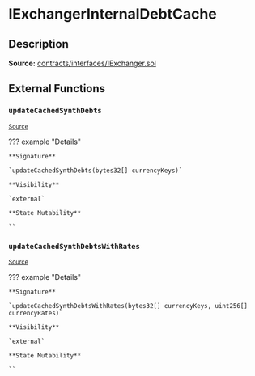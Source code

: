 # IExchangerInternalDebtCache

## Description

**Source:** [contracts/interfaces/IExchanger.sol](https://github.com/Synthetixio/synthetix/tree/v2.96.1/contracts/interfaces/IExchanger.sol)

## External Functions

### `updateCachedSynthDebts`

<sub>[Source](https://github.com/Synthetixio/synthetix/tree/v2.96.1/contracts/interfaces/IExchanger.sol#L153)</sub>

??? example "Details"

    **Signature**

    `updateCachedSynthDebts(bytes32[] currencyKeys)`

    **Visibility**

    `external`

    **State Mutability**

    ``

### `updateCachedSynthDebtsWithRates`

<sub>[Source](https://github.com/Synthetixio/synthetix/tree/v2.96.1/contracts/interfaces/IExchanger.sol#L151)</sub>

??? example "Details"

    **Signature**

    `updateCachedSynthDebtsWithRates(bytes32[] currencyKeys, uint256[] currencyRates)`

    **Visibility**

    `external`

    **State Mutability**

    ``
